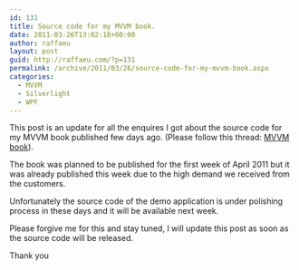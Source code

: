 ```yaml
---
id: 131
title: Source code for my MVVM book.
date: 2011-03-26T13:02:18+00:00
author: raffaeu
layout: post
guid: http://raffaeu.com/?p=131
permalink: /archive/2011/03/26/source-code-for-my-mvvm-book.aspx
categories:
  - MVVM
  - Silverlight
  - WPF
---
```

This post is an update for all the enquires I got about the source code for my MVVM book published few days ago. (Please follow this thread: [MVVM book](http://blogs.ugidotnet.org/raffaeu/archive/2011/03/23/my-model-view-viewmodel-mvvm-is-out.aspx)).

The book was planned to be published for the first week of April 2011 but it was already published this week due to the high demand we received from the customers.

Unfortunately the source code of the demo application is under polishing process in these days and it will be available next week.

Please forgive me for this and stay tuned, I will update this post as soon as the source code will be released.

Thank you